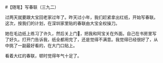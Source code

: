 #【随笔】写春联（三九二）

过两天就要跟大宝回老家过年了。昨天过小年，我们赶紧拿出红纸，开始写春联。这次，按我们的计划，在深圳家里贴的春联由大宝全权操刀。

她在毛边纸上练习了许久，然后关上门🚪，把我和阿宝关在外面。自己在书房里写了好久。打开门告诉我，纸全都用完了，还是觉得不满意。我觉得已经很好了，从中挑了一副最好看的，在大门口贴上。

看着大红的春联，顿时觉得年气十足了。